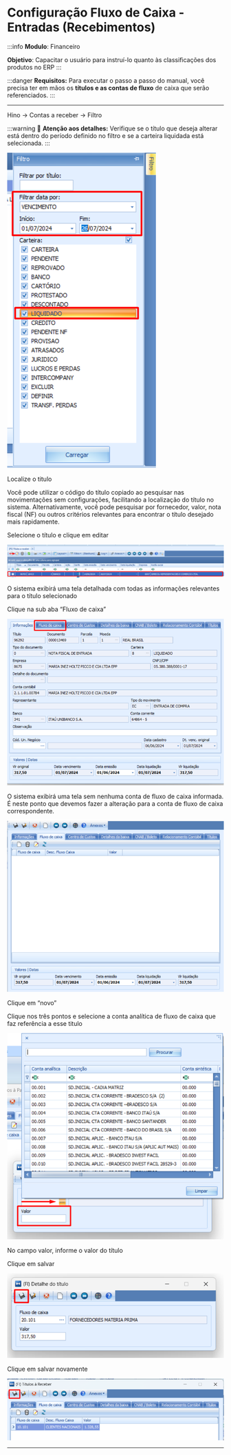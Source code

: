 # Configuração Fluxo de Caixa - Entradas (Recebimentos)

:::info
**Modulo**: Financeiro

**Objetivo**: Capacitar o usuário para instruí-lo quanto às classificações dos produtos no ERP
:::

:::danger
**Requisitos:** 
Para executar o passo a passo do manual, você precisa ter em mãos os **títulos e as contas de fluxo** de caixa que serão referenciados.
:::

___

Hino → Contas a receber → Filtro 

:::warning
📢  **Atenção aos detalhes:**
Verifique se o título que deseja alterar está dentro do período definido no filtro e se a carteira liquidada está selecionada.
:::

![fluxo-de-caixa-recebimentos](./img/fluxo-de-caixa-recebimentos/fluxo-de-caixa-recebimentos.png)

Localize o titulo 

Você pode utilizar o código do título copiado ao pesquisar nas movimentações sem configurações, facilitando a localização do título no sistema. Alternativamente, você pode pesquisar por fornecedor, valor, nota fiscal (NF) ou outros critérios relevantes para encontrar o título desejado mais rapidamente.

Selecione o título e clique em editar 

![fluxo-de-caixa-recebimentos-1](./img/fluxo-de-caixa-recebimentos/fluxo-de-caixa-recebimentos-1.png)

O sistema exibirá uma tela detalhada com todas as informações relevantes para o título selecionado

Clique na sub aba “Fluxo de caixa” 

![fluxo-de-caixa-recebimentos-2](./img/fluxo-de-caixa-recebimentos/fluxo-de-caixa-recebimentos-2.png)

O sistema exibirá uma tela sem nenhuma conta de fluxo de caixa informada. É neste ponto que devemos fazer a alteração para a conta de fluxo de caixa correspondente.

![fluxo-de-caixa-recebimentos-3](./img/fluxo-de-caixa-recebimentos/fluxo-de-caixa-recebimentos-3.png)

Clique em “novo” 

Clique nos três pontos e selecione a conta analítica de fluxo de caixa que faz referência a esse titulo

![fluxo-de-caixa-recebimentos-4](./img/fluxo-de-caixa-recebimentos/fluxo-de-caixa-recebimentos-4.png)

No campo valor, informe o valor do título 

Clique em salvar 

![fluxo-de-caixa-recebimentos-5](./img/fluxo-de-caixa-recebimentos/fluxo-de-caixa-recebimentos-5.png)

Clique em salvar novamente 

![fluxo-de-caixa-recebimentos-6](./img/fluxo-de-caixa-recebimentos/fluxo-de-caixa-recebimentos-6.png)

---